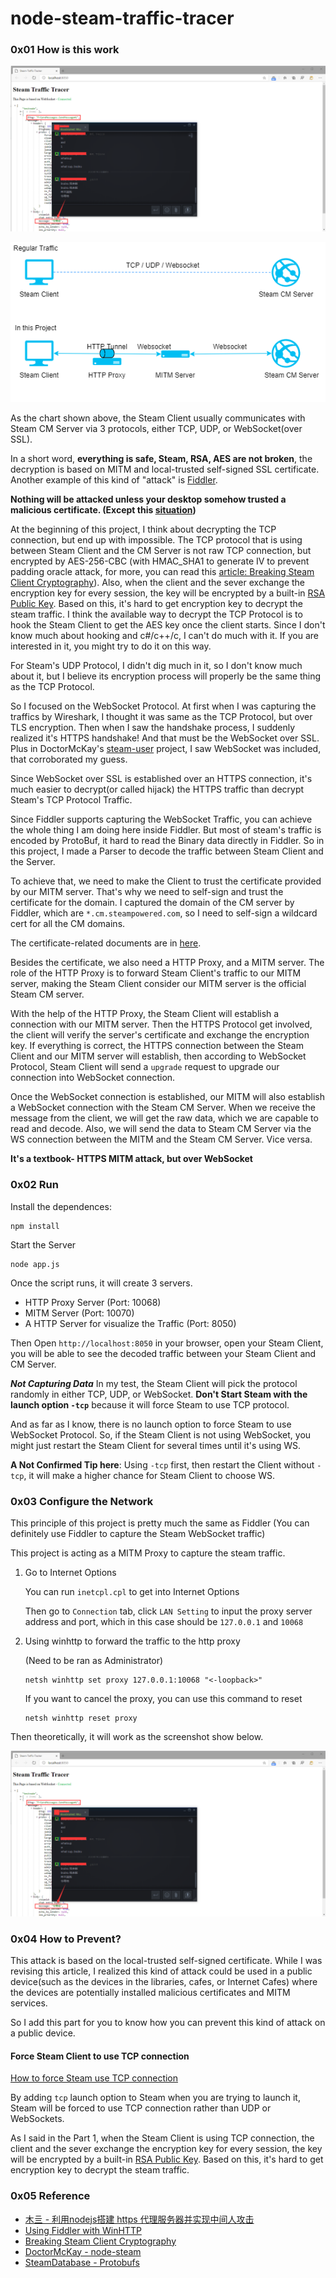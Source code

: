 # node-steam-traffic-tracer

### 0x01 How is this work

![Screnshot](/document/screenshot.png)

![how-this-work](/document/how-this-work-chart.png)

As the chart shown above, the Steam Client usually communicates with
Steam CM Server via 3 protocols, either TCP, UDP, or WebSocket(over SSL).

In a short word, **everything is safe, Steam, RSA, AES are not broken**,
the decryption is based on MITM and local-trusted self-signed SSL certificate.
Another example of this kind of "attack" is [Fiddler](https://www.telerik.com/fiddler).

**Nothing will be attacked unless your desktop somehow trusted a malicious certificate. (Except this [situation](#0x04-how-to-prevent))**

At the beginning of this project, I think about decrypting the TCP connection,
but end up with impossible. The TCP protocol that is using between Steam Client
and the CM Server is not raw TCP connection, but encrypted by AES-256-CBC
(with HMAC_SHA1 to generate IV to prevent padding oracle attack,
for more, you can read this [article: Breaking Steam Client Cryptography](https://steamdb.info/blog/breaking-steam-client-cryptography/)).
Also, when the client and the sever exchange the encryption key for every session, 
the key will be encrypted by a built-in [RSA Public Key](https://github.com/seishun/node-steam-crypto/issues/3).
Based on this, it's hard to get encryption key to decrypt the steam traffic.
I think the available way to decrypt the TCP Protocol is to hook the Steam
Client to get the AES key once the client starts. Since I don't know much about
hooking and c#/c++/c, I can't do much with it. If you are interested in it, you
might try to do it on this way. 

For Steam's UDP Protocol, I didn't dig much in it, so I don't know much about it,
but I believe its encryption process will properly be the same thing as the TCP
Protocol.

So I focused on the WebSocket Protocol. At first when I was capturing the traffics
by Wireshark, I thought it was same as the TCP Protocol, but over TLS encryption.
Then when I saw the handshake process, I suddenly realized it's HTTPS handshake!
And that must be the WebSocket over SSL. Plus in DoctorMcKay's [steam-user](https://github.com/DoctorMcKay/node-steam-user)
project, I saw WebSocket was included, that corroborated my guess.

Since WebSocket over SSL is established over an HTTPS connection, it's much easier
to decrypt(or called hijack) the HTTPS traffic than decrypt Steam's TCP Protocol Traffic.

Since Fiddler supports capturing the WebSocket Traffic, you can achieve the whole thing
I am doing here inside Fiddler. But most of steam's traffic is encoded by ProtoBuf, it hard
to read the Binary data directly in Fiddler. So in this project, I made a Parser to decode
the traffic between Steam Client and the Server.

To achieve that, we need to make the Client to trust the certificate provided by our
MITM server. That's why we need to self-sign and trust the certificate for the domain.
I captured the domain of the CM server by Fiddler, which are `*.cm.steampowered.com`, so I
need to self-sign a wildcard cert for all the CM domains.

The certificate-related documents are in [here](https://github.com/Y2Nk4/node-steam-client-traffic-tracer/tree/master/cert).

Besides the certificate, we also need a HTTP Proxy, and a MITM server. The role of the 
HTTP Proxy is to forward Steam Client's traffic to our MITM server, making the Steam Client
consider our MITM server is the official Steam CM server.

With the help of the HTTP Proxy, the Steam Client will establish a connection with our
MITM server. Then the HTTPS Protocol get involved, the client will verify the server's
certificate and exchange the encryption key. If everything is correct, the HTTPS connection
between the Steam Client and our MITM server will establish, then according to WebSocket 
Protocol, Steam Client will send a `upgrade` request to upgrade our connection into WebSocket connection.

Once the WebSocket connection is established, our MITM will also establish a WebSocket connection
with the Steam CM Server. When we receive the message from the client, we will get the raw data, which
we are capable to read and decode. Also, we will send the data to Steam CM Server via the WS connection
between the MITM and the Steam CM Server. Vice versa.

**It's a textbook- HTTPS MITM attack, but over WebSocket**

### 0x02 Run
Install the dependences: 
```shell script
npm install
```
Start the Server
```shell script
node app.js
```

Once the script runs, it will create 3 servers.
- HTTP Proxy Server (Port: 10068)
- MITM Server (Port: 10070)
- A HTTP Server for visualize the Traffic (Port: 8050)

Then Open `http://localhost:8050` in your browser, open your Steam Client,
you will be able to see the decoded traffic between your Steam Client and CM Server.

***Not Capturing Data***
In my test, the Steam Client will pick the protocol randomly in either TCP, UDP, or WebSocket.
**Don't Start Steam with the launch option `-tcp`** because it will force Steam to use TCP
protocol.

And as far as I know, there is no launch option to force Steam to use WebSocket Protocol. 
So, if the Steam Client is not using WebSocket, you might just restart the Steam Client for
several times until it's using WS.

**A Not Confirmed Tip here**: Using `-tcp` first, then restart the Client without `-tcp`, it will
make a higher chance for Steam Client to choose WS.

### 0x03 Configure the Network
This principle of this project is pretty much the same as Fiddler
(You can definitely use Fiddler to capture the Steam WebSocket traffic)

This project is acting as a MITM Proxy to capture the steam traffic.

1. Go to Internet Options
    
    You can run `inetcpl.cpl` to get into Internet Options
   
    Then go to `Connection` tab, click `LAN Setting` to input the
    proxy server address and port, which in this case should be
    `127.0.0.1` and `10068`

2. Using winhttp to forward the traffic to the http proxy
    
    (Need to be ran as Administrator)
    ```shell script
    netsh winhttp set proxy 127.0.0.1:10068 "<-loopback>"
    ```
    If you want to cancel the proxy, you can use this command to reset
    ```shell script
    netsh winhttp reset proxy
    ```

Then theoretically, it will work as the screenshot show below.

![Screnshot](/document/screenshot.png)

### 0x04 How to Prevent?
This attack is based on the local-trusted self-signed certificate. 
While I was revising this article, I realized this kind of attack could be 
used in a public device(such as the devices in the libraries, cafes, or Internet Cafes) 
where the devices are potentially installed malicious certificates and MITM services.

So I add this part for you to know how you can prevent this kind of attack on a 
public device.

#### Force Steam Client to use TCP connection
[How to force Steam use TCP connection](https://support.steampowered.com/kb_article.php?ref=5623-QOSV-5250)

By adding `tcp` launch option to Steam when you are trying to launch it, Steam will be
forced to use TCP connection rather than UDP or WebSockets.

As I said in the Part 1, when the Steam Client is using TCP connection, the client and the sever 
exchange the encryption key for every session, the key will be encrypted by a built-in [RSA Public Key](https://github.com/seishun/node-steam-crypto/issues/3).
Based on this, it's hard to get encryption key to decrypt the steam traffic.

### 0x05 Reference
- [木亖 - 利用nodejs搭建 https 代理服务器并实现中间人攻击](https://juejin.im/post/5cce881ef265da036902a934)
- [Using Fiddler with WinHTTP](https://www.telerik.com/blogs/using-fiddler-with-winhttp)
- [Breaking Steam Client Cryptography](https://steamdb.info/blog/breaking-steam-client-cryptography/)
- [DoctorMcKay - node-steam](https://github.com/DoctorMcKay/node-steam-user)
- [SteamDatabase - Protobufs](https://github.com/SteamDatabase/Protobufs)
